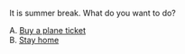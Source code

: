 It is summer break. What do you want to do? 

A. [Buy a plane ticket](../plane-ticket/ticket.md)  
B. [Stay home](../stay-home/stay-home.md)  